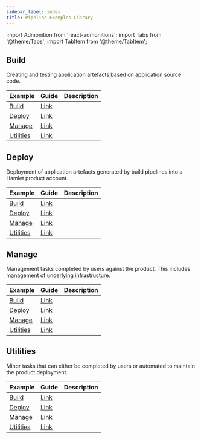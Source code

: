 ```yaml
---
sidebar_label: index
title: Pipeline Examples Library
---
```

import Admonition from 'react-admonitions';
import Tabs from '@theme/Tabs';
import TabItem from '@theme/TabItem';


## Build
Creating and testing application artefacts based on application source code.

| Example       | Guide    | Description                                                                                                     |
|---------------|----------|-----------------------------------------------------------------------------------------------------------------|
| [Build]()     | [Link]() | |
| [Deploy]()    | [Link]() | |
| [Manage]()    | [Link]() | |
| [Utilities]() | [Link]() | |


## Deploy
Deployment of application artefacts generated by build pipelines into a Hamlet product account.

| Example       | Guide    | Description                                                                                                     |
|---------------|----------|-----------------------------------------------------------------------------------------------------------------|
| [Build]()     | [Link]() | |
| [Deploy]()    | [Link]() | |
| [Manage]()    | [Link]() | |
| [Utilities]() | [Link]() | |

## Manage
Management tasks completed by users against the product. This includes management of underlying infrastructure.

| Example       | Guide    | Description                                                                                                     |
|---------------|----------|-----------------------------------------------------------------------------------------------------------------|
| [Build]()     | [Link]() | |
| [Deploy]()    | [Link]() | |
| [Manage]()    | [Link]() | |
| [Utilities]() | [Link]() | |

## Utilities
Minor tasks that can either be completed by users or automated to maintain the product deployment.

| Example       | Guide    | Description                                                                                                     |
|---------------|----------|-----------------------------------------------------------------------------------------------------------------|
| [Build]()     | [Link]() | |
| [Deploy]()    | [Link]() | |
| [Manage]()    | [Link]() | |
| [Utilities]() | [Link]() | |
